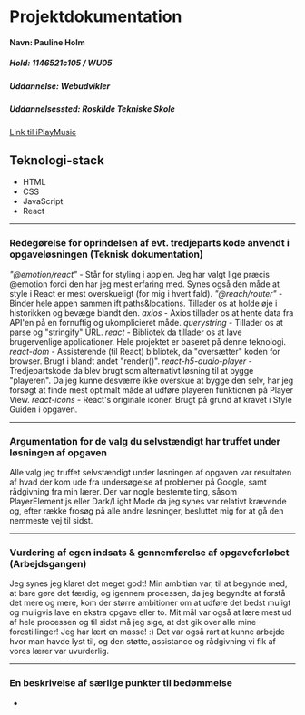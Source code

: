 # Projektdokumentation

#### Navn: Pauline Holm

##### Hold: 1146521c105 / WU05

##### Uddannelse: Webudvikler

##### Uddannelsessted: Roskilde Tekniske Skole

[Link til iPlayMusic](https://iplaymusic-pholm.netlify.app/)

## Teknologi-stack

- HTML
- CSS
- JavaScript
- React

---

### Redegørelse for oprindelsen af evt. tredjeparts kode anvendt i opgaveløsningen (Teknisk dokumentation)

_"@emotion/react"_ - Står for styling i app'en. Jeg har valgt lige præcis @emotion fordi den har jeg mest erfaring med. Synes også den måde at style i React er mest overskueligt (for mig i hvert fald).
_"@reach/router"_ - Binder hele appen sammen ift paths&locations. Tillader os at holde øje i historikken og bevæge blandt den.
_axios_ - Axios tillader os at hente data fra API'en på en fornuftig og ukomplicieret måde.
_querystring_ - Tillader os at parse og "stringify" URL.
_react_ - Bibliotek da tillader os at lave brugervenlige applicationer. Hele projektet er baseret på denne teknologi.
_react-dom_ - Assisterende (til React) bibliotek, da "oversætter" koden for browser. Brugt i blandt andet "render()".
_react-h5-audio-player_ - Tredjepartskode da blev brugt som alternativt løsning til at bygge "playeren". Da jeg kunne desværre ikke overskue at bygge den selv, har jeg forsøgt at finde mest optimalt måde at udføre playeren funktionen på Player View.
_react-icons_ - React's originale iconer. Brugt på grund af kravet i Style Guiden i opgaven.

---

### Argumentation for de valg du selvstændigt har truffet under løsningen af opgaven

Alle valg jeg truffet selvstændigt under løsningen af opgaven var resultaten af hvad der kom ude fra undersøgelse af problemer på Google, samt rådgivning fra min lærer. Der var nogle bestemte ting, såsom PlayerElement.js eller Dark/Light Mode da jeg synes var relativt krævende og, efter række frosøg på alle andre løsninger, besluttet mig for at gå den nemmeste vej til sidst.

---

### Vurdering af egen indsats & gennemførelse af opgaveforløbet (Arbejdsgangen)

Jeg synes jeg klaret det meget godt! Min ambitiøn var, til at begynde med, at bare gøre det færdig, og igennem processen, da jeg begyndte at forstå det mere og mere, kom der større ambitioner om at udføre det bedst muligt og muligvis lave en ekstra opgave eller to.
Mit mål var også at lære mest ud af hele processen og til sidst må jeg sige, at det gik over alle mine forestillinger! Jeg har lært en masse! :) Det var også rart at kunne arbejde hvor man havde lyst til, og den støtte, assistance og rådgivning vi fik af vores lærer var uvurderlig.

---

### En beskrivelse af særlige punkter til bedømmelse

-
